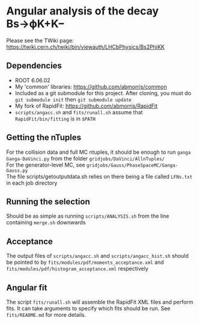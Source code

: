 # Angular analysis of the decay Bs→ϕK+K−

Please see the TWiki page:  
https://twiki.cern.ch/twiki/bin/viewauth/LHCbPhysics/Bs2PhiKK

## Dependencies
- ROOT 6.06.02  
- My 'common' libraries: https://github.com/abmorris/common  
 - Included as a git submodule for this project. After cloning, you must do `git submodule init` then `git submodule update`  
- My fork of RapidFit: https://github.com/abmorris/RapidFit  
 - `scripts/angacc.sh` and `fits/runall.sh` assume that `RapidFit/bin/fitting` is in `$PATH`  

## Getting the nTuples
For the collision data and full MC ntuples, it should be enough to run `ganga Ganga-DaVinci.py` from the folder `gridjobs/DaVinci/AllnTuples/`  
For the generator-level MC, see `gridjobs/Gauss/PhaseSpaceMC/Ganga-Gauss.py`  
The file scripts/getoutputdata.sh relies on there being a file called `LFNs.txt` in each job directory

## Running the selection
Should be as simple as running `scripts/ANALYSIS.sh` from the line containing `merge.sh` downwards

## Acceptance
The output files of `scripts/angacc.sh` and `scripts/angacc_hist.sh` should be pointed to by `fits/modules/pdf/moments_acceptance.xml` and `fits/modules/pdf/histogram_acceptance.xml` respectively

## Angular fit
The script `fits/runall.sh` will assemble the RapidFit XML files and perform fits. It can take arguments to specify which fits should be run. See `fits/README.md` for more details.


